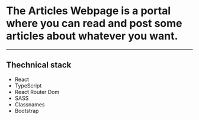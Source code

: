 <h1>The Articles Webpage is a portal where you can read and post some articles about whatever you want.</h1>

<hr/>

<h2>Thechnical stack</h2>

<ul>
  <li>React</li>
  <li>TypeScript</li>
  <li>React Router Dom</li>
  <li>SASS</li>
  <li>Classnames</li>
  <li>Bootstrap</li>
</ul>
